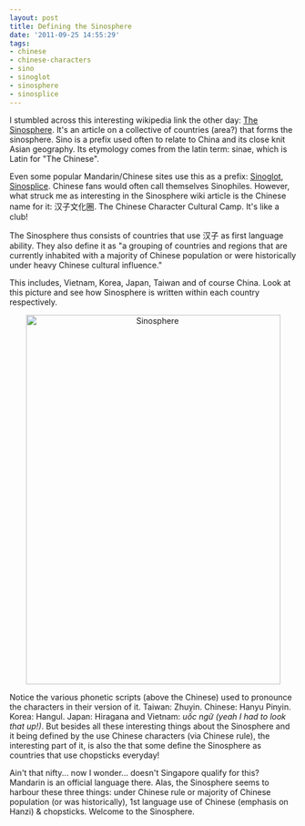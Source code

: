 ```yaml
---
layout: post
title: Defining the Sinosphere
date: '2011-09-25 14:55:29'
tags:
- chinese
- chinese-characters
- sino
- sinoglot
- sinosphere
- sinosplice
---
```


I stumbled across this interesting wikipedia link the other day: <a href="http://en.wikipedia.org/wiki/Sinosphere">The Sinosphere</a>. It's an article on a collective of countries (area?) that forms the sinosphere. Sino is a prefix used often to relate to China and its close knit Asian geography. Its etymology comes from the latin term: sinae, which is Latin for "The Chinese".

Even some popular Mandarin/Chinese sites use this as a prefix: <a href="http://sinoglot.com">Sinoglot</a>, <a href="http://sinosplice.com">Sinosplice</a>. Chinese fans would often call themselves Sinophiles. However, what struck me as interesting in the Sinosphere wiki article is the Chinese name for it: 汉子文化圈. The Chinese Character Cultural Camp. It's like a club!

The Sinosphere thus consists of countries that use 汉子 as first language ability. They also define it as "a grouping of countries and regions that are currently inhabited with a majority of Chinese population or were historically under heavy Chinese cultural influence."

This includes, Vietnam, Korea, Japan, Taiwan and of course China. Look at this picture and see how Sinosphere is written within each country respectively.
<p style="text-align: center;"><a href="http://res.cloudinary.com/daxztt3th/image/upload/v1412837437/sinosphere_d7aj5n.png"><img class="aligncenter size-full wp-image-641" title="Sinosphere" src="http://res.cloudinary.com/daxztt3th/image/upload/v1412837437/sinosphere_d7aj5n.png" alt="Sinosphere" width="447" height="650" /></a></p>
Notice the various phonetic scripts (above the Chinese) used to pronounce the characters in their version of it. Taiwan: Zhuyin. Chinese: Hanyu Pinyin. Korea: Hangul. Japan: Hiragana and Vietnam: <em>uốc ngữ (yeah I had to look that up!)</em>. But besides all these interesting things about the Sinosphere and it being defined by the use Chinese characters (via Chinese rule), the interesting part of it, is also the that some define the Sinosphere as countries that use chopsticks everyday!

Ain't that nifty... now I wonder... doesn't Singapore qualify for this? Mandarin is an official language there. Alas, the Sinosphere seems to harbour these three things: under Chinese rule or majority of Chinese population (or was historically), 1st language use of Chinese (emphasis on Hanzi) &amp; chopsticks. Welcome to the Sinosphere.